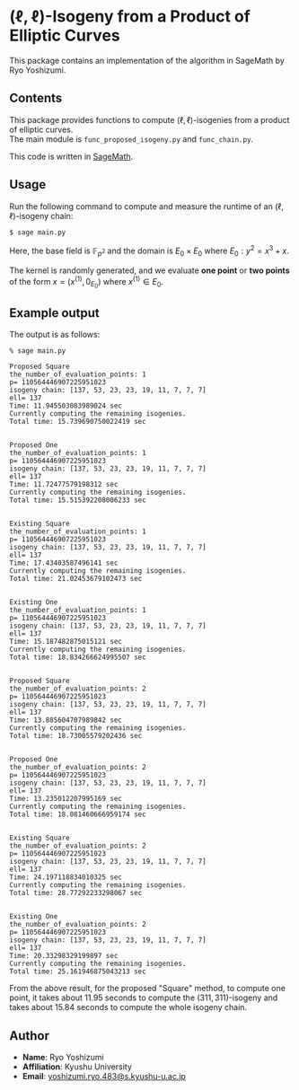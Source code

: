 # $(\ell,\ell)$-Isogeny from a Product of Elliptic Curves


This package contains an implementation of the algorithm in SageMath by Ryo Yoshizumi. 

## Contents

This package provides functions to compute $(\ell,\ell)$-isogenies from a product of elliptic curves.  
The main module is `func_proposed_isogeny.py` and `func_chain.py`.

This code is written in [SageMath](https://www.sagemath.org).

## Usage

Run the following command to compute and measure the runtime of an $(\ell,\ell)$-isogeny chain:

```bash
$ sage main.py
 ```

Here, the base field is $\mathbb{F}_{p^2}$ and the domain is $E_0\times E_0$ where $E_0 : y^2=x^3+x$. 

The  kernel is randomly generated, and we evaluate **one point** or **two points** of the form $x=(x^{(1)},0_{E_0})$ where $x^{(1)}\in E_0$.


## Example output

The output is as follows:
```
% sage main.py 
 
Proposed Square
the_number_of_evaluation_points: 1
p= 110564446907225951023
isogeny chain: [137, 53, 23, 23, 19, 11, 7, 7, 7]
ell= 137
Time: 11.945503083989024 sec
Currently computing the remaining isogenies.
Total time: 15.739690750022419 sec
 
 
Proposed One
the_number_of_evaluation_points: 1
p= 110564446907225951023
isogeny chain: [137, 53, 23, 23, 19, 11, 7, 7, 7]
ell= 137
Time: 11.72477579198312 sec
Currently computing the remaining isogenies.
Total time: 15.515392208006233 sec
 
 
Existing Square
the_number_of_evaluation_points: 1
p= 110564446907225951023
isogeny chain: [137, 53, 23, 23, 19, 11, 7, 7, 7]
ell= 137
Time: 17.43403587496141 sec
Currently computing the remaining isogenies.
Total time: 21.02453679102473 sec
 
 
Existing One
the_number_of_evaluation_points: 1
p= 110564446907225951023
isogeny chain: [137, 53, 23, 23, 19, 11, 7, 7, 7]
ell= 137
Time: 15.187482875015121 sec
Currently computing the remaining isogenies.
Total time: 18.834266624995507 sec
 
 
Proposed Square
the_number_of_evaluation_points: 2
p= 110564446907225951023
isogeny chain: [137, 53, 23, 23, 19, 11, 7, 7, 7]
ell= 137
Time: 13.885604707989842 sec
Currently computing the remaining isogenies.
Total time: 18.73005579202436 sec
 
 
Proposed One
the_number_of_evaluation_points: 2
p= 110564446907225951023
isogeny chain: [137, 53, 23, 23, 19, 11, 7, 7, 7]
ell= 137
Time: 13.235012207995169 sec
Currently computing the remaining isogenies.
Total time: 18.081460666959174 sec
 
 
Existing Square
the_number_of_evaluation_points: 2
p= 110564446907225951023
isogeny chain: [137, 53, 23, 23, 19, 11, 7, 7, 7]
ell= 137
Time: 24.197118834010325 sec
Currently computing the remaining isogenies.
Total time: 28.77292233298067 sec
 
 
Existing One
the_number_of_evaluation_points: 2
p= 110564446907225951023
isogeny chain: [137, 53, 23, 23, 19, 11, 7, 7, 7]
ell= 137
Time: 20.33298329199897 sec
Currently computing the remaining isogenies.
Total time: 25.161946875043213 sec

```

From the above result, for the proposed "Square" method, to compute one point, it takes about 11.95 seconds to compute the $(311,311)$-isogeny and takes about 15.84 seconds to compute the whole isogeny chain. 

## Author
- **Name**: Ryo Yoshizumi 
- **Affiliation**: Kyushu University
- **Email**: yoshizumi.ryo.483@s.kyushu-u.ac.jp


